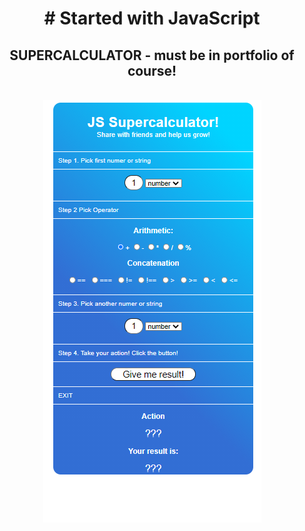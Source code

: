 
<h1 align="center"> # Started with JavaScript </h1>

<h2 align="center"><b>SUPERCALCULATOR - must be in portfolio of course!</b></h2>
<br>
<div align="center">
<img src="view.png">
</div>
